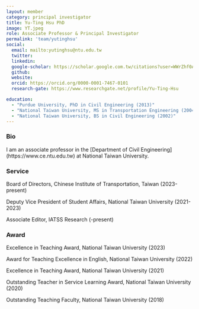 ```yaml
---
layout: member
category: principal investigator
title: Yu-Ting Hsu PhD
image: YT.jpeg
role: Associate Professor & Principal Investigator
permalink: 'team/yutinghsu'
social:
  email: mailto:yutinghsu@ntu.edu.tw
  twitter:
  linkedin: 
  google-scholar: https://scholar.google.com.tw/citations?user=WWrZhf0AAAAJ&hl=zh-TW
  github:
  website:
  orcid: https://orcid.org/0000-0001-7467-0101
  research-gate: https://www.researchgate.net/profile/Yu-Ting-Hsu

education:
  - "Purdue University, PhD in Civil Engineering (2013)"
  - "National Taiwan University, MS in Transportation Engineering (2004)"
  - "National Taiwan University, BS in Civil Engineering (2002)"
---
```


<h3>Bio</h3>
I am an associate professor in the [Department of Civil Engineering](https://www.ce.ntu.edu.tw) at National Taiwan University.

<h3>Service</h3>
<p>Board of Directors, Chinese Institute of Transportation, Taiwan (2023-present)</p>
<p>Deputy Vice President of Student Affairs, National Taiwan University (2021-2023)</p>
<p>Associate Editor, IATSS Research (-present)</p>

<h3>Award</h3>
<p>Excellence in Teaching Award, National Taiwan University (2023)</p>
<p>Award for Teaching Excellence in English, National Taiwan University (2022)</p>
<p>Excellence in Teaching Award, National Taiwan University (2021)</p>
<p>Outstanding Teacher in Service Learning Award, National Taiwan University (2020)</p>
<p>Outstanding Teaching Faculty, National Taiwan University (2018)</p>


